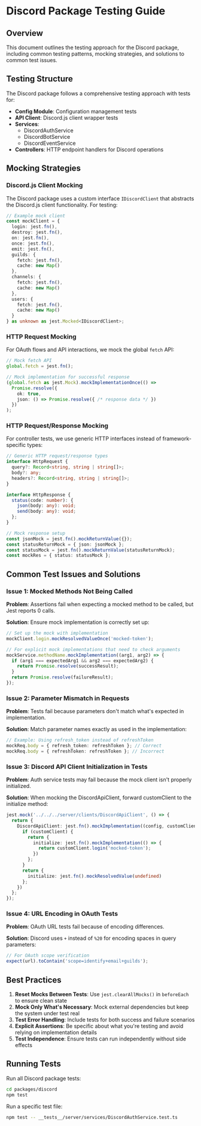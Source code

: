 # Discord Package Testing Guide

## Overview

This document outlines the testing approach for the Discord package, including common testing patterns, mocking strategies, and solutions to common test issues.

## Testing Structure

The Discord package follows a comprehensive testing approach with tests for:

- **Config Module**: Configuration management tests
- **API Client**: Discord.js client wrapper tests
- **Services**:
  - DiscordAuthService
  - DiscordBotService
  - DiscordEventService
- **Controllers**: HTTP endpoint handlers for Discord operations

## Mocking Strategies

### Discord.js Client Mocking

The Discord package uses a custom interface `IDiscordClient` that abstracts the Discord.js client functionality. For testing:

```typescript
// Example mock client
const mockClient = {
  login: jest.fn(),
  destroy: jest.fn(),
  on: jest.fn(),
  once: jest.fn(),
  emit: jest.fn(),
  guilds: {
    fetch: jest.fn(),
    cache: new Map()
  },
  channels: {
    fetch: jest.fn(),
    cache: new Map()
  },
  users: {
    fetch: jest.fn(),
    cache: new Map()
  }
} as unknown as jest.Mocked<IDiscordClient>;
```

### HTTP Request Mocking

For OAuth flows and API interactions, we mock the global `fetch` API:

```typescript
// Mock fetch API
global.fetch = jest.fn();

// Mock implementation for successful response
(global.fetch as jest.Mock).mockImplementationOnce(() => 
  Promise.resolve({
    ok: true,
    json: () => Promise.resolve({ /* response data */ })
  })
);
```

### HTTP Request/Response Mocking

For controller tests, we use generic HTTP interfaces instead of framework-specific types:

```typescript
// Generic HTTP request/response types
interface HttpRequest {
  query?: Record<string, string | string[]>;
  body?: any;
  headers?: Record<string, string | string[]>;
}

interface HttpResponse {
  status(code: number): {
    json(body: any): void;
    send(body: any): void;
  };
}

// Mock response setup
const jsonMock = jest.fn().mockReturnValue({});
const statusReturnMock = { json: jsonMock };
const statusMock = jest.fn().mockReturnValue(statusReturnMock);
const mockRes = { status: statusMock };
```

## Common Test Issues and Solutions

### Issue 1: Mocked Methods Not Being Called

**Problem**: Assertions fail when expecting a mocked method to be called, but Jest reports 0 calls.

**Solution**: Ensure mock implementation is correctly set up:

```typescript
// Set up the mock with implementation
mockClient.login.mockResolvedValueOnce('mocked-token');

// For explicit mock implementations that need to check arguments
mockService.methodName.mockImplementation((arg1, arg2) => {
  if (arg1 === expectedArg1 && arg2 === expectedArg2) {
    return Promise.resolve(successResult);
  }
  return Promise.resolve(failureResult);
});
```

### Issue 2: Parameter Mismatch in Requests

**Problem**: Tests fail because parameters don't match what's expected in implementation.

**Solution**: Match parameter names exactly as used in the implementation:

```typescript
// Example: Using refresh_token instead of refreshToken
mockReq.body = { refresh_token: refreshToken }; // Correct
mockReq.body = { refreshToken: refreshToken }; // Incorrect
```

### Issue 3: Discord API Client Initialization in Tests

**Problem**: Auth service tests may fail because the mock client isn't properly initialized.

**Solution**: When mocking the DiscordApiClient, forward customClient to the initialize method:

```typescript
jest.mock('../../../server/clients/DiscordApiClient', () => {
  return {
    DiscordApiClient: jest.fn().mockImplementation((config, customClient) => {
      if (customClient) {
        return {
          initialize: jest.fn().mockImplementation(() => {
            return customClient.login('mocked-token');
          })
        };
      }
      return {
        initialize: jest.fn().mockResolvedValue(undefined)
      };
    })
  };
});
```

### Issue 4: URL Encoding in OAuth Tests

**Problem**: OAuth URL tests fail because of encoding differences.

**Solution**: Discord uses `+` instead of `%20` for encoding spaces in query parameters:

```typescript
// For OAuth scope verification
expect(url).toContain('scope=identify+email+guilds');
```

## Best Practices

1. **Reset Mocks Between Tests**: Use `jest.clearAllMocks()` in `beforeEach` to ensure clean state
2. **Mock Only What's Necessary**: Mock external dependencies but keep the system under test real
3. **Test Error Handling**: Include tests for both success and failure scenarios
4. **Explicit Assertions**: Be specific about what you're testing and avoid relying on implementation details
5. **Test Independence**: Ensure tests can run independently without side effects

## Running Tests

Run all Discord package tests:

```bash
cd packages/discord
npm test
```

Run a specific test file:

```bash
npm test -- __tests__/server/services/DiscordAuthService.test.ts
```
